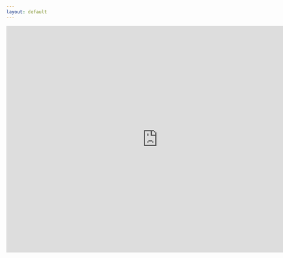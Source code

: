 ```yaml
---
layout: default
---
```


<iframe width="800" height="600" src="https://app.powerbi.com/view?r=eyJrIjoiZDQyMjE2ZGMtMmU3NS00NzI0LWI0ZjAtNTgxOTM2Yjk4MzY5IiwidCI6IjNkYzA5NDM0LTZlMTgtNDY1MC04MmM3LTFmY2I3MDQ2MDNmZiJ9" frameborder="0" allowFullScreen="true"></iframe>
